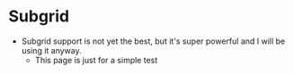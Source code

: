 # Subgrid

- Subgrid support is not yet the best, but it's super powerful and I will be using it anyway.
	- This page is just for a simple test